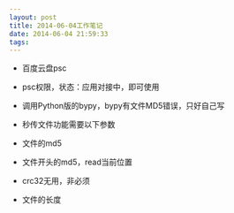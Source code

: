 ```yaml
---
layout: post
title: 2014-06-04工作笔记
date: 2014-06-04 21:59:33
tags:
---
```

- 百度云盘psc
- psc权限，状态：应用对接中，即可使用
- 调用Python版的bypy，bypy有文件MD5错误，只好自己写

- 秒传文件功能需要以下参数
- 文件的md5
- 文件开头的md5，read当前位置
- crc32无用，非必须
- 文件的长度
